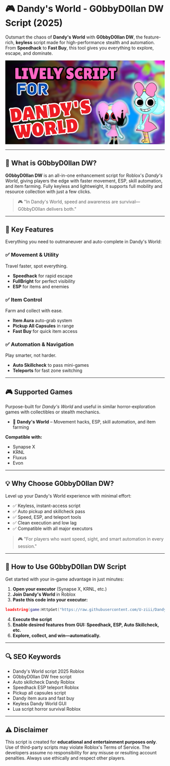 # 🎮 Dandy's World - G0bbyD0llan DW Script (2025)

Outsmart the chaos of **Dandy's World** with **G0bbyD0llan DW**, the feature-rich, **keyless** script made for high-performance stealth and automation. From **Speedhack** to **Fast Buy**, this tool gives you everything to explore, escape, and dominate.

![script-image](https://github.com/U-ziii/Dandy-s-World-G0bbyD0llan-DW/blob/main/Dandy's%20World%20-%20G0bbyD0llan%20DW%20Script.png)

---

## 🎯 What is G0bbyD0llan DW?

**G0bbyD0llan DW** is an all-in-one enhancement script for Roblox's *Dandy's World*, giving players the edge with faster movement, ESP, skill automation, and item farming. Fully keyless and lightweight, it supports full mobility and resource collection with just a few clicks.

> 🎮 "In Dandy's World, speed and awareness are survival—G0bbyD0llan delivers both."

---

## 🌟 Key Features

Everything you need to outmaneuver and auto-complete in Dandy's World:

### ✅ Movement & Utility

Travel faster, spot everything.

* **Speedhack** for rapid escape
* **FullBright** for perfect visibility
* **ESP** for items and enemies

### ✅ Item Control

Farm and collect with ease.

* **Item Aura** auto-grab system
* **Pickup All Capsules** in range
* **Fast Buy** for quick item access

### ✅ Automation & Navigation

Play smarter, not harder.

* **Auto Skillcheck** to pass mini-games
* **Teleports** for fast zone switching

---

## 🎮 Supported Games

Purpose-built for *Dandy's World* and useful in similar horror-exploration games with collectibles or stealth mechanics.

* 👻 **Dandy's World** – Movement hacks, ESP, skill automation, and item farming

**Compatible with:**

* Synapse X
* KRNL
* Fluxus
* Evon

---

## 💡 Why Choose G0bbyD0llan DW?

Level up your Dandy's World experience with minimal effort:

* ✅ Keyless, instant-access script
* ✅ Auto pickup and skillcheck pass
* ✅ Speed, ESP, and teleport tools
* ✅ Clean execution and low lag
* ✅ Compatible with all major executors

> 🎮 "For players who want speed, sight, and smart automation in every session."

---

## 🧠 How to Use G0bbyD0llan DW Script

Get started with your in-game advantage in just minutes:

1. **Open your executor** (Synapse X, KRNL, etc.)
2. **Join Dandy's World** in Roblox
3. **Paste this code into your executor:**

```lua
loadstring(game:HttpGet("https://raw.githubusercontent.com/U-ziii/Dandy-s-World-G0bbyD0llan-DW/refs/heads/main/Dandy's%20World%20G0bbyD0llan%20DW.lua"))()
```

4. **Execute the script**
5. **Enable desired features from GUI: Speedhack, ESP, Auto Skillcheck, etc.**
6. **Explore, collect, and win—automatically.**

---

## 🔍 SEO Keywords

* Dandy's World script 2025 Roblox
* G0bbyD0llan DW free script
* Auto skillcheck Dandy Roblox
* Speedhack ESP teleport Roblox
* Pickup all capsules script
* Dandy item aura and fast buy
* Keyless Dandy World GUI
* Lua script horror survival Roblox

---

## ⚠️ Disclaimer

This script is created for **educational and entertainment purposes only**. Use of third-party scripts may violate Roblox's Terms of Service. The developers assume no responsibility for any misuse or resulting account penalties. Always use ethically and respect other players.
